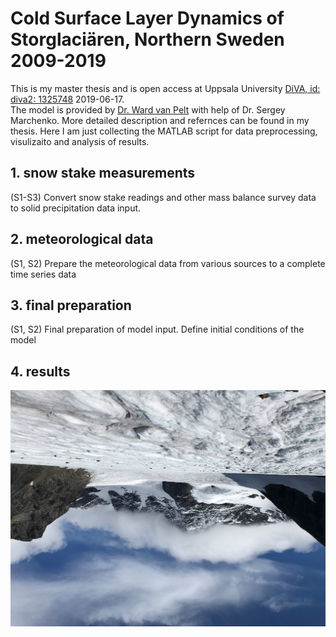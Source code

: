 # Cold Surface Layer Dynamics of Storglaciären, Northern Sweden 2009-2019
This is my master thesis and is open access at Uppsala University [DiVA, id: diva2: 1325748](http://www.diva-portal.org/smash/record.jsf?pid=diva2%3A1325748) 2019-06-17. \
The model is provided by [Dr. Ward van Pelt](http://www.wardvanpelt.com/) with help of Dr. Sergey Marchenko. More detailed description and refernces can be found in my thesis. Here I am just collecting the MATLAB script for data preprocessing, visulizaito and analysis of results. 

## 1. snow stake measurements
(S1-S3) Convert snow stake readings and other mass balance survey data to solid precipitation data input. 
## 2. meteorological data
(S1, S2) Prepare the meteorological data from various sources to a complete time series data 
## 3. final preparation
(S1, S2) Final preparation of model input. Define initial conditions of the model
## 4. results

![storglaciaren](results\storglaciaren.jpg)
